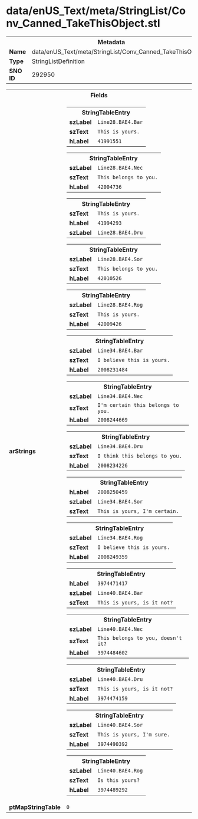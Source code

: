 <h1>data/enUS_Text/meta/StringList/Conv_Canned_TakeThisObject.stl</h1><table><tr><th colspan="100%">Metadata</th></tr><tr><td><b>Name</b></td><td>data/enUS_Text/meta/StringList/Conv_Canned_TakeThisObject.stl</td></tr><tr><td><b>Type</b></td><td>StringListDefinition</td></tr><tr><td><b>SNO ID</b></td><td>292950</td></tr></table>

<table><tr><th colspan="100%">Fields</th></tr><tr><td><b>arStrings</b></td><td><table><tr><th colspan="100%">StringTableEntry</th></tr><tr><td><b>szLabel</b></td><td><code>Line28.BAE4.Bar</code></td></tr><tr><td><b>szText</b></td><td><code>This is yours.</code></td></tr><tr><td><b>hLabel</b></td><td><code>41991551</code></td></tr></table>


<table><tr><th colspan="100%">StringTableEntry</th></tr><tr><td><b>szLabel</b></td><td><code>Line28.BAE4.Nec</code></td></tr><tr><td><b>szText</b></td><td><code>This belongs to you.</code></td></tr><tr><td><b>hLabel</b></td><td><code>42004736</code></td></tr></table>


<table><tr><th colspan="100%">StringTableEntry</th></tr><tr><td><b>szText</b></td><td><code>This is yours.</code></td></tr><tr><td><b>hLabel</b></td><td><code>41994293</code></td></tr><tr><td><b>szLabel</b></td><td><code>Line28.BAE4.Dru</code></td></tr></table>


<table><tr><th colspan="100%">StringTableEntry</th></tr><tr><td><b>szLabel</b></td><td><code>Line28.BAE4.Sor</code></td></tr><tr><td><b>szText</b></td><td><code>This belongs to you.</code></td></tr><tr><td><b>hLabel</b></td><td><code>42010526</code></td></tr></table>


<table><tr><th colspan="100%">StringTableEntry</th></tr><tr><td><b>szLabel</b></td><td><code>Line28.BAE4.Rog</code></td></tr><tr><td><b>szText</b></td><td><code>This is yours.</code></td></tr><tr><td><b>hLabel</b></td><td><code>42009426</code></td></tr></table>


<table><tr><th colspan="100%">StringTableEntry</th></tr><tr><td><b>szLabel</b></td><td><code>Line34.BAE4.Bar</code></td></tr><tr><td><b>szText</b></td><td><code>I believe this is yours.</code></td></tr><tr><td><b>hLabel</b></td><td><code>2008231484</code></td></tr></table>


<table><tr><th colspan="100%">StringTableEntry</th></tr><tr><td><b>szLabel</b></td><td><code>Line34.BAE4.Nec</code></td></tr><tr><td><b>szText</b></td><td><code>I'm certain this belongs to you.</code></td></tr><tr><td><b>hLabel</b></td><td><code>2008244669</code></td></tr></table>


<table><tr><th colspan="100%">StringTableEntry</th></tr><tr><td><b>szLabel</b></td><td><code>Line34.BAE4.Dru</code></td></tr><tr><td><b>szText</b></td><td><code>I think this belongs to you.</code></td></tr><tr><td><b>hLabel</b></td><td><code>2008234226</code></td></tr></table>


<table><tr><th colspan="100%">StringTableEntry</th></tr><tr><td><b>hLabel</b></td><td><code>2008250459</code></td></tr><tr><td><b>szLabel</b></td><td><code>Line34.BAE4.Sor</code></td></tr><tr><td><b>szText</b></td><td><code>This is yours, I'm certain.</code></td></tr></table>


<table><tr><th colspan="100%">StringTableEntry</th></tr><tr><td><b>szLabel</b></td><td><code>Line34.BAE4.Rog</code></td></tr><tr><td><b>szText</b></td><td><code>I believe this is yours.</code></td></tr><tr><td><b>hLabel</b></td><td><code>2008249359</code></td></tr></table>


<table><tr><th colspan="100%">StringTableEntry</th></tr><tr><td><b>hLabel</b></td><td><code>3974471417</code></td></tr><tr><td><b>szLabel</b></td><td><code>Line40.BAE4.Bar</code></td></tr><tr><td><b>szText</b></td><td><code>This is yours, is it not?</code></td></tr></table>


<table><tr><th colspan="100%">StringTableEntry</th></tr><tr><td><b>szLabel</b></td><td><code>Line40.BAE4.Nec</code></td></tr><tr><td><b>szText</b></td><td><code>This belongs to you, doesn't it?</code></td></tr><tr><td><b>hLabel</b></td><td><code>3974484602</code></td></tr></table>


<table><tr><th colspan="100%">StringTableEntry</th></tr><tr><td><b>szLabel</b></td><td><code>Line40.BAE4.Dru</code></td></tr><tr><td><b>szText</b></td><td><code>This is yours, is it not?</code></td></tr><tr><td><b>hLabel</b></td><td><code>3974474159</code></td></tr></table>


<table><tr><th colspan="100%">StringTableEntry</th></tr><tr><td><b>szLabel</b></td><td><code>Line40.BAE4.Sor</code></td></tr><tr><td><b>szText</b></td><td><code>This is yours, I'm sure.</code></td></tr><tr><td><b>hLabel</b></td><td><code>3974490392</code></td></tr></table>


<table><tr><th colspan="100%">StringTableEntry</th></tr><tr><td><b>szLabel</b></td><td><code>Line40.BAE4.Rog</code></td></tr><tr><td><b>szText</b></td><td><code>Is this yours?</code></td></tr><tr><td><b>hLabel</b></td><td><code>3974489292</code></td></tr></table>


</td></tr><tr><td><b>ptMapStringTable</b></td><td><code>0</code></td></tr></table>

